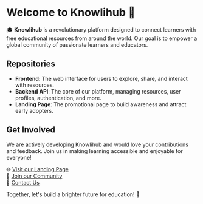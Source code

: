# Welcome to Knowlihub 🧠

🎓 **Knowlihub** is a revolutionary platform designed to connect learners with free educational resources from around the world. Our goal is to empower a global community of passionate learners and educators.

## Repositories

- **Frontend**: The web interface for users to explore, share, and interact with resources.
- **Backend API**: The core of our platform, managing resources, user profiles, authentication, and more.
- **Landing Page**: The promotional page to build awareness and attract early adopters.

## Get Involved

We are actively developing Knowlihub and would love your contributions and feedback. Join us in making learning accessible and enjoyable for everyone!

🌐 [Visit our Landing Page](https://mayura-andrew.github.io/knowlihub)  
💬 [Join our Community](#)  
📧 [Contact Us](mayuraalahakoon@gmail.com)

Together, let's build a brighter future for education! 🚀
